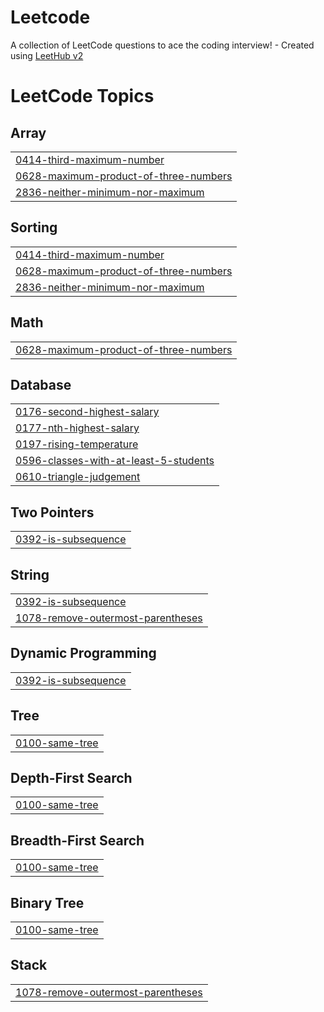 # Leetcode
A collection of LeetCode questions to ace the coding interview! - Created using [LeetHub v2](https://github.com/arunbhardwaj/LeetHub-2.0)

<!---LeetCode Topics Start-->
# LeetCode Topics
## Array
|  |
| ------- |
| [0414-third-maximum-number](https://github.com/Balavigneshwar-247/Leetcode/tree/master/0414-third-maximum-number) |
| [0628-maximum-product-of-three-numbers](https://github.com/Balavigneshwar-247/Leetcode/tree/master/0628-maximum-product-of-three-numbers) |
| [2836-neither-minimum-nor-maximum](https://github.com/Balavigneshwar-247/Leetcode/tree/master/2836-neither-minimum-nor-maximum) |
## Sorting
|  |
| ------- |
| [0414-third-maximum-number](https://github.com/Balavigneshwar-247/Leetcode/tree/master/0414-third-maximum-number) |
| [0628-maximum-product-of-three-numbers](https://github.com/Balavigneshwar-247/Leetcode/tree/master/0628-maximum-product-of-three-numbers) |
| [2836-neither-minimum-nor-maximum](https://github.com/Balavigneshwar-247/Leetcode/tree/master/2836-neither-minimum-nor-maximum) |
## Math
|  |
| ------- |
| [0628-maximum-product-of-three-numbers](https://github.com/Balavigneshwar-247/Leetcode/tree/master/0628-maximum-product-of-three-numbers) |
## Database
|  |
| ------- |
| [0176-second-highest-salary](https://github.com/Balavigneshwar-247/Leetcode/tree/master/0176-second-highest-salary) |
| [0177-nth-highest-salary](https://github.com/Balavigneshwar-247/Leetcode/tree/master/0177-nth-highest-salary) |
| [0197-rising-temperature](https://github.com/Balavigneshwar-247/Leetcode/tree/master/0197-rising-temperature) |
| [0596-classes-with-at-least-5-students](https://github.com/Balavigneshwar-247/Leetcode/tree/master/0596-classes-with-at-least-5-students) |
| [0610-triangle-judgement](https://github.com/Balavigneshwar-247/Leetcode/tree/master/0610-triangle-judgement) |
## Two Pointers
|  |
| ------- |
| [0392-is-subsequence](https://github.com/Balavigneshwar-247/Leetcode/tree/master/0392-is-subsequence) |
## String
|  |
| ------- |
| [0392-is-subsequence](https://github.com/Balavigneshwar-247/Leetcode/tree/master/0392-is-subsequence) |
| [1078-remove-outermost-parentheses](https://github.com/Balavigneshwar-247/Leetcode/tree/master/1078-remove-outermost-parentheses) |
## Dynamic Programming
|  |
| ------- |
| [0392-is-subsequence](https://github.com/Balavigneshwar-247/Leetcode/tree/master/0392-is-subsequence) |
## Tree
|  |
| ------- |
| [0100-same-tree](https://github.com/Balavigneshwar-247/Leetcode/tree/master/0100-same-tree) |
## Depth-First Search
|  |
| ------- |
| [0100-same-tree](https://github.com/Balavigneshwar-247/Leetcode/tree/master/0100-same-tree) |
## Breadth-First Search
|  |
| ------- |
| [0100-same-tree](https://github.com/Balavigneshwar-247/Leetcode/tree/master/0100-same-tree) |
## Binary Tree
|  |
| ------- |
| [0100-same-tree](https://github.com/Balavigneshwar-247/Leetcode/tree/master/0100-same-tree) |
## Stack
|  |
| ------- |
| [1078-remove-outermost-parentheses](https://github.com/Balavigneshwar-247/Leetcode/tree/master/1078-remove-outermost-parentheses) |
<!---LeetCode Topics End-->